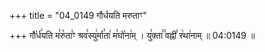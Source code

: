 +++
title = "04_0149 गौर्धयति मरुताꣳ"

+++
गौ꣡र्ध꣢यति म꣣रु꣡ता꣣ꣳ श्रव꣣स्यु꣢र्मा꣣ता꣢ म꣣घो꣡ना꣢म् । यु꣣क्ता꣢꣫ वह्नी꣣ र꣡था꣢नाम् ॥ 04:0149 ॥